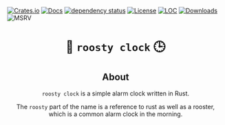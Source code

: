 <!-- Allow this file to not have a first line heading -->
<!-- markdownlint-disable-file MD041 no-emphasis-as-heading -->

<!-- inline html -->
<!-- markdownlint-disable-file MD033 -->

[![Crates.io](https://img.shields.io/crates/v/roosty_clock.svg)](https://crates.io/crates/roosty_clock)
[![Docs](https://docs.rs/roosty_clock/badge.svg)](https://docs.rs/roosty_clock)
[![dependency status](https://deps.rs/repo/github/mendelsshop/roosty-clock/status.svg)](https://deps.rs/repo/github/mendelsshop/roosty-clock)
[![License](https://img.shields.io/badge/license-MIT-blue.svg)](https://github.com/mendelsshop/roosty-clock/blob/master/LICENSE)
[![LOC](https://tokei.rs/b1/github/mendelsshop/roosty-clock)](https://github.com/mendelsshop/roosty-clock)
[![Downloads](https://img.shields.io/crates/d/roosty_clock.svg)](https://crates.io/crates/roosty_clock)
![MSRV](./resources/msrv.svg)

<div align="center">

# 🐓 `roosty clock` 🕒

## About

`roosty clock` is a simple alarm clock written in Rust.

The `roosty` part of the name is a reference to rust as well as a rooster, which is a common alarm clock in the morning.
